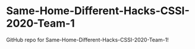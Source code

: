 # Same-Home-Different-Hacks-CSSI-2020-Team-1
GitHub repo for Same-Home-Different-Hacks-CSSI-2020-Team-1! 
